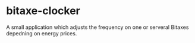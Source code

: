 # bitaxe-clocker
A small application which adjusts the frequency on one or serveral Bitaxes depedning on energy prices.

##
